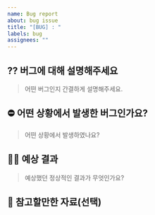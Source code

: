 ```yaml
---
name: Bug report
about: bug issue
title: "[BUG] : "
labels: bug
assignees: ""
---
```


## ⁇ 버그에 대해 설명해주세요

> 어떤 버그인지 간결하게 설명해주세요.

## ⛔️ 어떤 상황에서 발생한 버그인가요?

> 어떤 상황에서 발생하였나요?

## 👩‍💻 예상 결과

> 예상했던 정상적인 결과가 무엇인가요?

## 📖 참고할만한 자료(선택)
